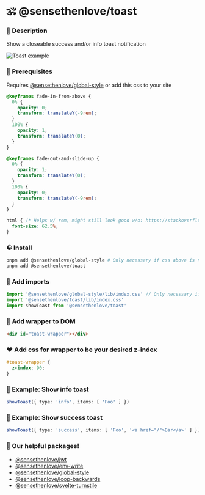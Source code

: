 # 🕉 @sensethenlove/toast


### 🙏 Description
Show a closeable success and/or info toast notification

![Toast example](https://sensethenlove.com/cdn-cgi/imagedelivery/awgX85h4ifgiJaXRhZTMNw/85083571-c1d7-4d22-3459-cd62dbb50700/public)

### 💎 Prerequisites
Requires [@sensethenlove/global-style](https://github.com/sensethenlove/global-style) or add this css to your site
```css
@keyframes fade-in-from-above {
  0% {
    opacity: 0;
    transform: translateY(-9rem);
  }
  100% {
    opacity: 1;
    transform: translateY(0);
  }
}

@keyframes fade-out-and-slide-up {
  0% {
    opacity: 1;
    transform: translateY(0);
  }
  100% {
    opacity: 0;
    transform: translateY(-9rem);
  }
}

html { /* Helps w/ rem, might still look good w/o: https://stackoverflow.com/questions/59920538  */
  font-size: 62.5%;
}
```

### ☯️ Install
```bash
pnpm add @sensethenlove/global-style # Only necessary if css above is not present
pnpm add @sensethenlove/toast
```

### 💛 Add imports
```ts
import '@sensethenlove/global-style/lib/index.css' // Only necessary if css above is not present
import '@sensethenlove/toast/lib/index.css'
import showToast from '@sensethenlove/toast'
```

### 🧡 Add wrapper to DOM
```html
<div id="toast-wrapper"></div>
```

### ❤️ Add css for wrapper to be your desired z-index
```css
#toast-wrapper {
  z-index: 90;
}
```

### 💙 Example: Show info toast
```ts
showToast({ type: 'info', items: [ 'Foo' ] })
```

### 💚 Example: Show success toast
```ts
showToast({ type: 'success', items: [ 'Foo', '<a href="/">Bar</a>' ] })
```

### 💖 Our helpful packages!
* [@sensethenlove/jwt](https://www.npmjs.com/package/@sensethenlove/jwt)
* [@sensethenlove/env-write](https://www.npmjs.com/package/@sensethenlove/env-write)
* [@sensethenlove/global-style](https://www.npmjs.com/package/@sensethenlove/global-style)
* [@sensethenlove/loop-backwards](https://www.npmjs.com/package/@sensethenlove/loop-backwards)
* [@sensethenlove/svelte-turnstile](https://www.npmjs.com/package/@sensethenlove/svelte-turnstile)
